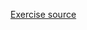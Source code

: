 [Exercise source](https://www.theodinproject.com/lessons/node-path-intermediate-html-and-css-admin-dashboard)
